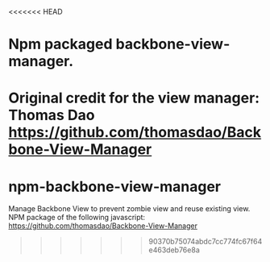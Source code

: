 <<<<<<< HEAD
# Npm packaged backbone-view-manager. 

Original credit for the view manager: Thomas Dao <https://github.com/thomasdao/Backbone-View-Manager>
=======
npm-backbone-view-manager
=========================

Manage Backbone View to prevent zombie view and reuse existing view. NPM package of the following javascript: https://github.com/thomasdao/Backbone-View-Manager
>>>>>>> 90370b75074abdc7cc774fc67f64e463deb76e8a
